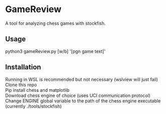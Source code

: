 # GameReview
A tool for analyzing chess games with stockfish.

## Usage
python3 gameReview.py [w/b] '[pgn game text]'  

## Installation 
Running in WSL is recommended but not necessary (wslview will just fail)  
Clone this repo  
Pip install chess and matplotlib  
Download chess engine of choice (uses UCI communication protocol)  
Change ENGINE global variable to the path of the chess engine executable (currently ./tools/stockfish)
